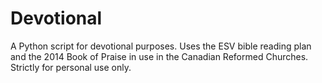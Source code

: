 # Devotional
 A Python script for devotional purposes. Uses the ESV bible reading plan and the 2014 Book of Praise in use in the Canadian Reformed Churches. Strictly for personal use only.
